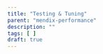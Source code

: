 ```yaml
---
title: "Testing & Tuning"
parent: "mendix-performance"
description: ""
tags: [ ]
draft: true
---
```


